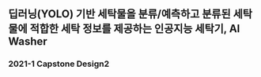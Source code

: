 ## 딥러닝(YOLO) 기반 세탁물을 분류/예측하고 분류된 세탁물에 적합한 세탁 정보를 제공하는 인공지능 세탁기, AI Washer  

### 2021-1 Capstone Design2
